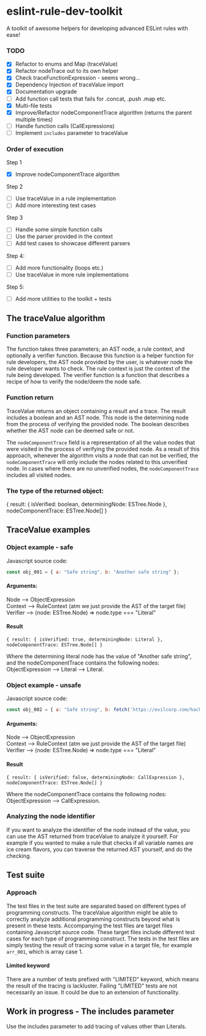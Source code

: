 # eslint-rule-dev-toolkit
A toolkit of awesome helpers for developing advanced ESLint rules with ease!

### TODO
- [X] Refactor to enums and Map (traceValue)
- [X] Refactor nodeTrace out to its own helper
- [X] Check traceFunctionExpression - seems wrong...
- [X] Dependency Injection of traceValue import
- [X] Documentation upgrade
- [ ] Add function call tests that fails for .concat, .push .map etc.
- [X] Multi-file tests
- [X] Improve/Refactor nodeComponentTrace algorithm (returns the parent multiple times)
- [ ] Handle function calls (CallExpressions)
- [ ] Implement `includes` parameter to traceValue

### Order of execution
Step 1
- [X] Improve nodeComponentTrace algorithm

Step 2
- [ ] Use traceValue in a rule implementation
- [ ] Add more interesting test cases

Step 3
- [ ] Handle some simple function calls
- [ ] Use the parser provided in the context
- [ ] Add test cases to showcase different parsers

Step 4:
- [ ] Add more functionality (loops etc.)
- [ ] Use traceValue in more rule implementations

Step 5:
- [ ] Add more utilities to the toolkit + tests

## The traceValue algorithm
### Function parameters
The function takes three parameters; an AST node, a rule context, and optionally a verifier function.
Because this function is a helper function for rule developers, the AST node provided by the user, is whatever node the rule developer wants to check.
The rule context is just the context of the rule being developed.
The verifier function is a function that describes a recipe of how to verify the node/deem the node safe.

### Function return
TraceValue returns an object containing a result and a trace. The result includes a boolean and an AST node.
This node is the determining node from the process of verifying the provided node.
The boolean describes whether the AST node can be deemed safe or not.

The `nodeComponentTrace` field is a representation of all the value nodes that were visited in the process of verifying the provided node.
As a result of this approach, whenever the algorithm visits a node that can not be verified, the `nodeComponentTrace` will only include the nodes related to this unverified node.
In cases where there are no unverified nodes, the `nodeComponentTrace` includes all visited nodes.

### The type of the returned object:
{ result: { isVerified: boolean, determiningNode: ESTree.Node }, nodeComponentTrace: ESTree.Node[] }

## TraceValue examples
### Object example - safe
Javascript source code:
```javascript
const obj_001 = { a: "Safe string", b: "Another safe string" };
```

#### Arguments:

Node --> ObjectExpression <br/>
Context --> RuleContext (atm we just provide the AST of the target file) <br/>
Verifier --> (node: ESTree.Node) => node.type === "Literal" <br/>

#### Result
`{ result: { isVerified: true, determiningNode: Literal }, nodeComponentTrace: ESTree.Node[] }`

Where the determining literal node has the value of "Another safe string", and the nodeComponentTrace contains the following nodes: <br/>
ObjectExpression --> Literal --> Literal.

### Object example - unsafe
Javascript source code:
```javascript
const obj_002 = { a: "Safe string", b: fetch('https://evilcorp.com/hacky-hacky') };
```

#### Arguments:

Node --> ObjectExpression <br/>
Context --> RuleContext (atm we just provide the AST of the target file) <br/>
Verifier --> (node: ESTree.Node) => node.type === "Literal" <br/>

#### Result
`{ result: { isVerified: false, determiningNode: CallExpression }, nodeComponentTrace: ESTree.Node[] }`

Where the nodeComponentTrace contains the following nodes: <br/>
ObjectExpression --> CallExpression.

### Analyzing the node identifier
If you want to analyze the identifier of the node instead of the value, you can use the AST returned from traceValue to analyze it yourself.
For example if you wanted to make a rule that checks if all variable names are ice cream flavors, you can traverse the returned AST yourself, and do the checking.

## Test suite
### Approach
The test files in the test suite are separated based on different types of programming constructs.
The traceValue algorithm might be able to correctly analyze additional programming constructs beyond what is present in these tests.
Accompanying the test files are target files containing Javascript source code.
These target files include different test cases for each type of programming construct.
The tests in the test files are simply testing the result of tracing some value in a target file, for example `arr_001`, which is array case 1.

#### Limited keyword
There are a number of tests prefixed with "LIMITED" keyword, which means the result of the tracing is lackluster.
Failing "LIMITED" tests are not necessarily an issue. It could be due to an extension of functionality.

## Work in progress - The includes parameter
Use the includes parameter to add tracing of values other than Literals.
